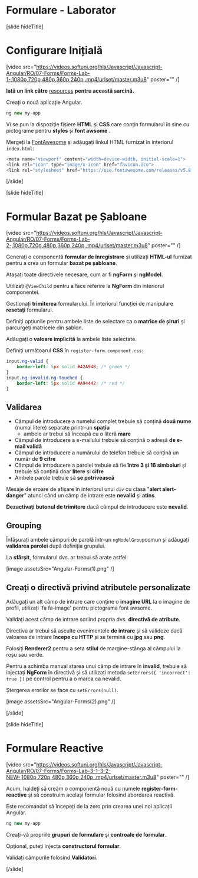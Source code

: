 # Formulare - Laborator

[slide hideTitle]

# Configurare Inițială

[video src="https://videos.softuni.org/hls/Javascript/Javascript-Angular/RO/07-Forms/Forms-Lab-1-,1080p,720p,480p,360p,240p,.mp4/urlset/master.m3u8" poster="" /]

**Iată un link către** [resources](https://videos.softuni.org/resources/javascript/javascript-angular/07-Forms.zip) **pentru această sarcină.**

Creați o nouă aplicație Angular.

```js
ng new my-app
```

Vi se pun la dispoziție fișiere **HTML** și **CSS** care conțin formularul în sine cu pictograme pentru **styles** și **font awsome** .

Mergeți la [FontAwesome](fontawesome.com) și adăugați linkul HTML furnizat în interiorul `index.html`:

```js
<meta name="viewport" content="width=device-width, initial-scale=1">
<link rel="icon" type="image/x-icon" href="favicon.ico">
<link rel="stylesheet" href="https://use.fontawesome.com/releases/v5.8.1/css/all.css">
```

[/slide]

[slide hideTitle]

# Formular Bazat pe Șabloane

[video src="https://videos.softuni.org/hls/Javascript/Javascript-Angular/RO/07-Forms/Forms-Lab-2-,1080p,720p,480p,360p,240p,.mp4/urlset/master.m3u8" poster="" /]

Generați o componentă **formular de înregistrare** și utilizați **HTML-ul** furnizat pentru a crea un formular **bazat pe șabloane**.

Atașați toate directivele necesare, cum ar fi **ngForm** și **ngModel**.

Utilizați `@ViewChild` pentru a face referire la **NgForm** din interiorul componentei.

Gestionați **trimiterea** formularului. În interiorul funcției de manipulare **resetați** formularul.

Definiți opțiunile pentru ambele liste de selectare ca o **matrice de șiruri** și parcurgeți matricele din șablon.

Adăugați o **valoare implicită** la ambele liste selectate.

Definiți următoarul **CSS** în `register-form.component.css`:

```css
input.ng-valid {
    border-left: 5px solid #42A948; /* green */
}
input.ng-invalid.ng-touched {
    border-left: 5px solid #A94442; /* red */
}
```

## Validarea

- Câmpul de introducere a numelui complet trebuie să conțină **două nume** (numai litere) separate printr-un **spațiu**
    * ambele ar trebui să înceapă cu o literă **mare**
- Câmpul de introducere a e-mailului trebuie să conțină o adresă **de e-mail validă**
- Câmpul de introducere a numărului de telefon trebuie să conțină un număr de **9 cifre**
- Câmpul de introducere a parolei trebuie să fie **între 3 și 16 simboluri** și trebuie să conțină doar **litere** și **cifre**
- Ambele parole trebuie să **se potrivească**

Mesaje de eroare de afișare în interiorul unui `div` cu clasa "**alert alert-danger**" atunci când un câmp de intrare este **nevalid** și **atins**.

**Dezactivați** **butonul de trimitere** dacă câmpul de introducere este **nevalid**.

## Grouping

Înfășurați ambele câmpuri de parolă într-un `ngModelGroup`comun și adăugați **validarea parolei** după definiția grupului.

La **sfârșit**, formularul dvs. ar trebui să arate astfel:

[image assetsSrc="Angular-Forms(1).png" /]

## Creați o directivă privind atributele personalizate

Adăugați un alt câmp de intrare care conține o **imagine URL** la o imagine de profil, utilizați 'fa fa-image' pentru pictograma font awsome.

Validați acest câmp de intrare scriind propria dvs. **directivă de atribute**.

Directiva ar trebui să asculte evenimentele **de intrare** și să valideze dacă valoarea de intrare **începe cu HTTP** și se termină cu **jpg** sau **png**.

Folosiți **Renderer2** pentru a seta **stilul** de margine-stânga al câmpului la roșu sau verde.

Pentru a schimba manual starea unui câmp de intrare în **invalid**, trebuie să injectați **NgForm** în directivă și să utilizați metoda  `setErrors({ 'incorrect': true })` pe control pentru a o marca ca nevalid.

Ștergerea erorilor se face cu `setErrors(null)`.

[image assetsSrc="Angular-Forms(2).png" /]

[/slide]

[slide hideTitle]

# Formulare Reactive

[video src="https://videos.softuni.org/hls/Javascript/Javascript-Angular/RO/07-Forms/Forms-Lab-3-1-3-2-NEW-,1080p,720p,480p,360p,240p,.mp4/urlset/master.m3u8" poster="" /]

Acum, haideți să creăm o componentă nouă cu numele **register-form-reactive** și să construim același formular folosind abordarea reactivă.

Este recomandat să începeți de la zero prin crearea unei noi aplicații Angular.

```js
ng new my-app
```

Creați-vă propriile **grupuri de formulare** și **controale de formular**.

Opțional, puteți injecta **constructorul formular**.

Validați câmpurile folosind **Validatori**.

[/slide]
